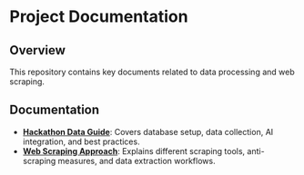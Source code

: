 # Project Documentation

## Overview
This repository contains key documents related to data processing and web scraping.

## Documentation

- **[Hackathon Data Guide](./hackathon_data_guide.md)**: Covers database setup, data collection, AI integration, and best practices.
- **[Web Scraping Approach](./web_scraping_approach.md)**: Explains different scraping tools, anti-scraping measures, and data extraction workflows.
